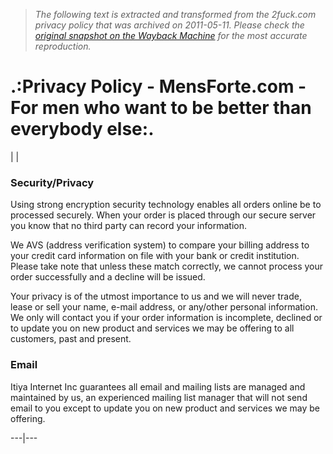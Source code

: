 > *The following text is extracted and transformed from the 2fuck.com privacy policy that was archived on 2011-05-11. Please check the [original snapshot on the Wayback Machine](https://web.archive.org/web/20110511174712id_/http%3A//www.mensforte.com/privacypolicy.html) for the most accurate reproduction.*

# .:Privacy Policy - MensForte.com - For men who want to be better than everybody else:.

|  |  ﻿

### Security/Privacy

Using strong encryption security technology enables all orders online be to processed securely. When your order is placed through our secure server you know that no third party can record your information.

We AVS (address verification system) to compare your billing address to your credit card information on file with your bank or credit institution. Please take note that unless these match correctly, we cannot process your order successfully and a decline will be issued. 

Your privacy is of the utmost importance to us and we will never trade, lease or sell your name, e-mail address, or any/other personal information. We only will contact you if your order information is incomplete, declined or to update you on new product and services we may be offering to all customers, past and present. 

### Email

Itiya Internet Inc guarantees all email and mailing lists are managed and maintained by us, an experienced mailing list manager that will not send email to you except to update you on new product and services we may be offering.  
  
---|---
